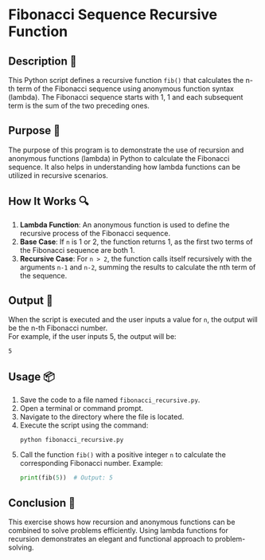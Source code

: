 # Fibonacci Sequence Recursive Function

## Description 📝

This Python script defines a recursive function `fib()` that calculates the n-th term of the Fibonacci sequence using anonymous function syntax (lambda).
The Fibonacci sequence starts with 1, 1 and each subsequent term is the sum of the two preceding ones.

## Purpose 🎯

The purpose of this program is to demonstrate the use of recursion and anonymous functions (lambda) in Python to calculate the Fibonacci sequence.
It also helps in understanding how lambda functions can be utilized in recursive scenarios.

## How It Works 🔍

1. **Lambda Function**: An anonymous function is used to define the recursive process of the Fibonacci sequence.
2. **Base Case**: If `n` is 1 or 2, the function returns 1, as the first two terms of the Fibonacci sequence are both 1.
3. **Recursive Case**: For `n > 2`, the function calls itself recursively with the arguments `n-1` and `n-2`, summing the results to calculate the nth term of the sequence.

## Output 📜

When the script is executed and the user inputs a value for `n`, the output will be the n-th Fibonacci number.  
For example, if the user inputs 5, the output will be:

```
5
```

## Usage 📦

1. Save the code to a file named `fibonacci_recursive.py`.
2. Open a terminal or command prompt.
3. Navigate to the directory where the file is located.
4. Execute the script using the command:
    ```
    python fibonacci_recursive.py
    ```
5. Call the function `fib()` with a positive integer `n` to calculate the corresponding Fibonacci number.
   Example:
    ```python
    print(fib(5))  # Output: 5
    ```

## Conclusion 🚀

This exercise shows how recursion and anonymous functions can be combined to solve problems efficiently.
Using lambda functions for recursion demonstrates an elegant and functional approach to problem-solving.
